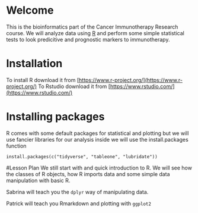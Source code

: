 # Welcome
This is the bioinformatics part of the Cancer Immunotherapy Research course. We will analyze data using [R](https://www.r-project.org/) and perform some simple statistical tests to look predicitive and prognostic markers to immunotherapy. 

# Installation
To install R download it from [https://www.r-project.org/](https://www.r-project.org/)
To Rstudio download it from [https://www.rstudio.com/](https://www.rstudio.com/)

# Installing packages
R comes with some default packages for statistical and plotting but we will use fancier libraries for our analysis inside we will use the install.packages function
```{r, message = TRUE, warning = FALSE, echo = TRUE}
install.packages(c("tidyverse", "tableone", "lubridate"))
```

#Lesson Plan
We still start with and quick introduction to R. We will see how the classes of R objects, how R imports data and some simple data manipulation with basic R.

Sabrina will teach you the `dplyr` way of manipulating data.

Patrick will teach you Rmarkdown and plotting with `ggplot2`
